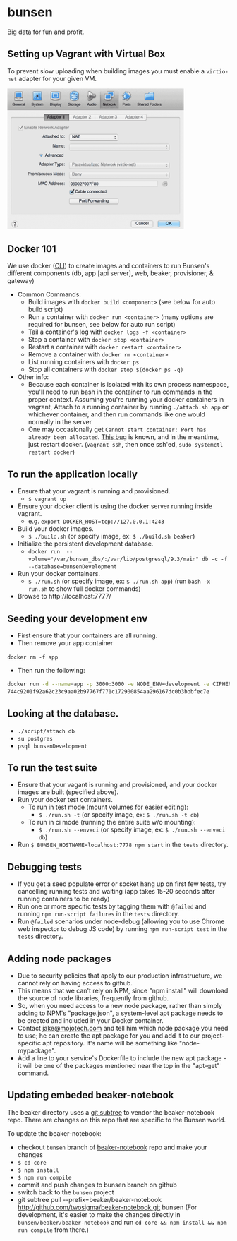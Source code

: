 bunsen
======

Big data for fun and profit.

## Setting up Vagrant with Virtual Box
To prevent slow uploading when building images you must enable a `virtio-net` adapter for your given VM.

<img src="docs/virtual-box-network.png" width="400px">

## Docker 101
We use docker ([CLI](https://docs.docker.com/reference/commandline/cli)) to create images and containers to run
Bunsen's different components (db, app [api server], web, beaker, provisioner, & gateway)
  * Common Commands:
    * Build images with `docker build <component>` (see below for auto build script)
    * Run a container with `docker run <container>` (many options are required for bunsen, see below for auto run script)
    * Tail a container's log with `docker logs -f <container>`
    * Stop a container with `docker stop <container>`
    * Restart a container with `docker restart <container>`
    * Remove a container with `docker rm <container>`
    * List running containers with `docker ps`
    * Stop all containers with `docker stop $(docker ps -q)`
  * Other info:
    * Because each container is isolated with its own process namespace, you'll need to run bash in the container
      to run commands in the proper context.  Assuming you're running your docker containers in vagrant, Attach to a
      running container by running `./attach.sh app` or whichever container, and then run commands like one
      would normally in the server
    * One may occasionally get `Cannot start container: Port has already been allocated`.
      [This bug](https://github.com/docker/docker/issues/6476) is known, and in the meantime, just restart docker.
      (`vagrant ssh`, then once ssh'ed, `sudo systemctl restart docker`)

## To run the application locally
  * Ensure that your vagrant is running and provisioned.
    * `$ vagrant up`
  * Ensure your docker client is using the docker server running inside vagrant.
    * e.g. `export DOCKER_HOST=tcp://127.0.0.1:4243`
  * Build your docker images.
    * `$ ./build.sh` (or specify image, ex: `$ ./build.sh beaker`)
  * Initialize the persistent development database.
    * `docker run  --volume="/var/bunsen_dbs/:/var/lib/postgresql/9.3/main" db -c -f --database=bunsenDevelopment`
  * Run your docker containers.
    * `$ ./run.sh` (or specify image, ex: `$ ./run.sh app`) (run `bash -x run.sh` to show full docker commands)
  * Browse to http://localhost:7777/

## Seeding your development env

* First ensure that your containers are all running.
* Then remove your app container

`docker rm -f app`

* Then run the following:

```bash
docker run -d --name=app -p 3000:3000 -e NODE_ENV=development -e CIPHER_KEY=Auj/QL_WU[xX64p+1TB81m6AD6wSCl -v /vagrant/app:/var/app --link db:db --link provisioner:provisioner app  --migrate --delay=5 -r --seed
744c9201f92a62c23c9aa02b97767f771c172900854aa296167dc0b3bbbfec7e
```

## Looking at the database.

* `./script/attach db`
* `su postgres`
* `psql bunsenDevelopment`


## To run the test suite
  * Ensure that your vagant is running and provisioned, and your docker images are built (specified above).
  * Run your docker test containers.
    * To run in test mode (mount volumes for easier editing):
      * `$ ./run.sh -t` (or specify image, ex: `$ ./run.sh -t db`)
    * To run in ci mode (running the entire suite w/o mounting):
      * `$ ./run.sh --env=ci` (or specify image, ex: `$ ./run.sh --env=ci db`)
  * Run `$ BUNSEN_HOSTNAME=localhost:7778 npm start` in the `tests` directory.

## Debugging tests
  * If you get a seed populate error or socket hang up on first few tests, try cancelling running tests and waiting (app takes 15-20 seconds after running containers to be ready)
  * Run one or more specific tests by tagging them with `@failed` and running `npm run-script failures` in the `tests` directory.
  * Run `@failed` scenarios under node-debug (allowing you to use Chrome web inspector to debug JS code) by running `npm run-script test` in the `tests` directory.

## Adding node packages
  * Due to security policies that apply to our production infrastructure, we cannot rely on having access to github.
  * This means that we can't rely on NPM, since "npm install" will download the source of node libraries, frequently from github.
  * So, when you need access to a new node package, rather than simply adding to NPM's "package.json", a system-level apt package needs to be created and included in your Docker container.
  * Contact jake@mojotech.com and tell him which node package you need to use; he can create the apt package for you and add it to our project-specific apt repository.  It's name will be something like "node-mypackage".
  * Add a line to your service's Dockerfile to include the new apt package - it will be one of the packages mentioned near the top in the "apt-get" command.

## Updating embeded beaker-notebook

The beaker directory uses a [git subtree](https://github.com/git/git/blob/master/contrib/subtree/git-subtree.txt) to vendor the beaker-notebook repo. There are changes on this repo that are specific to the Bunsen world.

To update the beaker-notebook:
  * checkout `bunsen` branch of [beaker-notebook](http://github.com/twosigma/beaker-notebook.git) repo and make your changes
  * `$ cd core`
  * `$ npm install`
  * `$ npm run compile`
  * commit and push changes to bunsen branch on github
  * switch back to the `bunsen` project
  * git subtree pull --prefix=beaker/beaker-notebook http://github.com/twosigma/beaker-notebook.git bunsen
(For development, it's easier to make the changes directly in `bunsen/beaker/beaker-notebook` and run `cd core && npm install && npm run compile` from there.)
